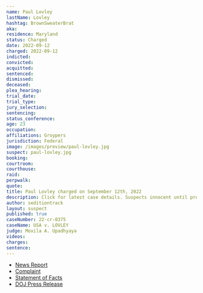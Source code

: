 ```yaml
---
name: Paul Lovley
lastName: Lovley
hashtag: BrownSweaterBrat
aka:
residence: Maryland
status: Charged
date: 2022-09-12
charged: 2022-09-12
indicted:
convicted:
acquitted:
sentenced:
dismissed:
deceased:
plea_hearing:
trial_date:
trial_type:
jury_selection:
sentencing:
status_conference:
age: 23
occupation:
affiliations: Groypers
jurisdiction: Federal
image: /images/preview/paul-lovley.jpg
suspect: paul-lovley.jpg
booking:
courtroom:
courthouse:
raid:
perpwalk:
quote:
title: Paul Lovley charged on September 12th, 2022
description: Click for latest case details. Suspects innocent until proven guilty.
author: seditiontrack
layout: suspect
published: true
caseNumber: 22-cr-0375
caseName: USA v. LOVLEY
judge: Moxila A. Upadhyaya
videos:
charges:
sentence:
---
```

- [News Report](https://www.nbcnews.com/politics/justice-department/members-far-right-group-america-first-charged-connection-jan-6-riot-rcna48664)
- [Complaint](https://www.justice.gov/usao-dc/case-multi-defendant/file/1536791/download)
- [Statement of Facts](https://www.justice.gov/usao-dc/case-multi-defendant/file/1536796/download)
- [DOJ Press Release](https://www.justice.gov/usao-dc/pr/virginia-man-arrested-felony-and-misdemeanor-charges-actions-during-jan-6-capitol-breach)
